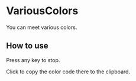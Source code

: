 # VariousColors

You can meet various colors.

## How to use

Press any key to stop.

Click to copy the color code there to the clipboard.